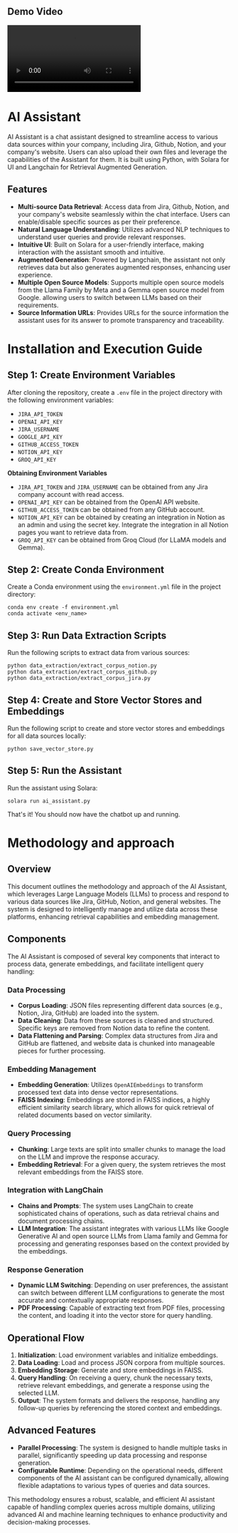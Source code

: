 ## Demo Video

![2024 AI Challenge-Miraculum generationis_demo](2024%20AI%20Challenge-Miraculum%20generationis_demo.mp4)




# AI Assistant

AI Assistant is a chat assistant designed to streamline access to various data sources within your company, including Jira, Github, Notion, and your company's website. Users can also upload their own files and leverage the capabilities of the Assistant for them. It is built using Python, with Solara for UI and Langchain for Retrieval Augmented Generation.

## Features
- **Multi-source Data Retrieval**: Access data from Jira, Github, Notion, and your company's website seamlessly within the chat interface. Users can enable/disable specific sources as per their preference.
- **Natural Language Understanding**: Utilizes advanced NLP techniques to understand user queries and provide relevant responses.
- **Intuitive UI**: Built on Solara for a user-friendly interface, making interaction with the assistant smooth and intuitive.
- **Augmented Generation**: Powered by Langchain, the assistant not only retrieves data but also generates augmented responses, enhancing user experience.
- **Multiple Open Source Models**: Supports multiple open source models from the Llama Family by Meta and a Gemma open source model from Google. allowing users to switch between LLMs based on their requirements.
- **Source Information URLs**: Provides URLs for the source information the assistant uses for its answer to promote transparency and traceability.


**Installation and Execution Guide**
=====================================

**Step 1: Create Environment Variables**
------------------------------------

After cloning the repository, create a `.env` file in the project directory with the following environment variables:

* `JIRA_API_TOKEN`
* `OPENAI_API_KEY`
* `JIRA_USERNAME`
* `GOOGLE_API_KEY`
* `GITHUB_ACCESS_TOKEN`
* `NOTION_API_KEY`
* `GROQ_API_KEY`

**Obtaining Environment Variables**

* `JIRA_API_TOKEN` and `JIRA_USERNAME` can be obtained from any Jira company account with read access.
* `OPENAI_API_KEY` can be obtained from the OpenAI API website.
* `GITHUB_ACCESS_TOKEN` can be obtained from any GitHub account.
* `NOTION_API_KEY` can be obtained by creating an integration in Notion as an admin and using the secret key. Integrate the integration in all Notion pages you want to retrieve data from.
* `GROQ_API_KEY` can be obtained from Groq Cloud (for LLaMA models and Gemma).

**Step 2: Create Conda Environment**
------------------------------------

Create a Conda environment using the `environment.yml` file in the project directory:

```
conda env create -f environment.yml
conda activate <env_name>
```

**Step 3: Run Data Extraction Scripts**
--------------------------------------

Run the following scripts to extract data from various sources:

```
python data_extraction/extract_corpus_notion.py
python data_extraction/extract_corpus_github.py
python data_extraction/extract_corpus_jira.py
```

**Step 4: Create and Store Vector Stores and Embeddings**
---------------------------------------------------

Run the following script to create and store vector stores and embeddings for all data sources locally:

```
python save_vector_store.py
```

**Step 5: Run the Assistant**
-------------------------

Run the assistant using Solara:

```
solara run ai_assistant.py
```

That's it! You should now have the chatbot up and running.


# Methodology and approach

## Overview
This document outlines the methodology and approach of the AI Assistant, which leverages Large Language Models (LLMs) to process and respond to various data sources like Jira, GitHub, Notion, and general websites. The system is designed to intelligently manage and utilize data across these platforms, enhancing retrieval capabilities and embedding management.

## Components
The AI Assistant is composed of several key components that interact to process data, generate embeddings, and facilitate intelligent query handling:

### Data Processing
- **Corpus Loading**: JSON files representing different data sources (e.g., Notion, Jira, GitHub) are loaded into the system.
- **Data Cleaning**: Data from these sources is cleaned and structured. Specific keys are removed from Notion data to refine the content.
- **Data Flattening and Parsing**: Complex data structures from Jira and GitHub are flattened, and website data is chunked into manageable pieces for further processing.

### Embedding Management
- **Embedding Generation**: Utilizes `OpenAIEmbeddings` to transform processed text data into dense vector representations.
- **FAISS Indexing**: Embeddings are stored in FAISS indices, a highly efficient similarity search library, which allows for quick retrieval of related documents based on vector similarity.

### Query Processing
- **Chunking**: Large texts are split into smaller chunks to manage the load on the LLM and improve the response accuracy.
- **Embedding Retrieval**: For a given query, the system retrieves the most relevant embeddings from the FAISS store.
  
### Integration with LangChain
- **Chains and Prompts**: The system uses LangChain to create sophisticated chains of operations, such as data retrieval chains and document processing chains.
- **LLM Integration**: The assistant integrates with various LLMs like Google Generative AI and open source LLMs from Llama family and Gemma for processing and generating responses based on the context provided by the embeddings.

### Response Generation
- **Dynamic LLM Switching**: Depending on user preferences, the assistant can switch between different LLM configurations to generate the most accurate and contextually appropriate responses.
- **PDF Processing**: Capable of extracting text from PDF files, processing the content, and loading it into the vector store for query handling. 

## Operational Flow
1. **Initialization**: Load environment variables and initialize embeddings.
2. **Data Loading**: Load and process JSON corpora from multiple sources.
3. **Embedding Storage**: Generate and store embeddings in FAISS.
4. **Query Handling**: On receiving a query, chunk the necessary texts, retrieve relevant embeddings, and generate a response using the selected LLM.
5. **Output**: The system formats and delivers the response, handling any follow-up queries by referencing the stored context and embeddings.

## Advanced Features
- **Parallel Processing**: The system is designed to handle multiple tasks in parallel, significantly speeding up data processing and response generation.
- **Configurable Runtime**: Depending on the operational needs, different components of the AI assistant can be configured dynamically, allowing flexible adaptations to various types of queries and data sources.

This methodology ensures a robust, scalable, and efficient AI assistant capable of handling complex queries across multiple domains, utilizing advanced AI and machine learning techniques to enhance productivity and decision-making processes.
